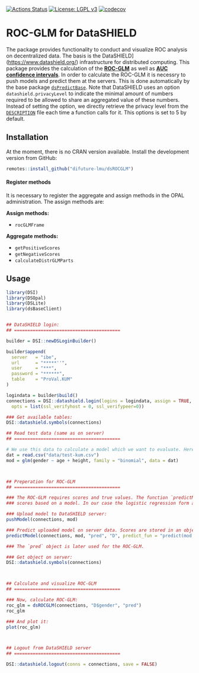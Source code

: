
<!-- README.md is generated from README.Rmd. Please edit that file -->

[![Actions
Status](https://github.com/difuture-lmu/dsROCGLM/workflows/R-CMD-check/badge.svg)](https://github.com/difuture-lmu/dsROCGLM/actions)
[![License: LGPL
v3](https://img.shields.io/badge/License-LGPL%20v3-blue.svg)](https://www.gnu.org/licenses/lgpl-3.0)
[![codecov](https://codecov.io/gh/difuture-lmu/dsROCGLM/branch/master/graph/badge.svg?token=E8AZRM6XJX)](https://codecov.io/gh/difuture-lmu/dsROCGLM)

# ROC-GLM for DataSHIELD

The package provides functionality to conduct and visualize ROC analysis
on decentralized data. The basis is the
DataSHIELD\](<https://www.datashield.org/>) infrastructure for
distributed computing. This package provides the calculation of the
[**ROC-GLM**](https://www.jstor.org/stable/2676973?seq=1) as well as
[**AUC confidence
intervals**](https://www.jstor.org/stable/2531595?seq=1). In order to
calculate the ROC-GLM it is necessry to push models and predict them at
the servers. This is done automatically by the base package
[`dsPredictBase`](https://github.com/difuture-lmu/dsPredictBase). Note
that DataSHIELD uses an option `datashield.privacyLevel` to indicate the
minimal amount of numbers required to be allowed to share an aggregated
value of these numbers. Instead of setting the option, we directly
retrieve the privacy level from the
[`DESCRIPTION`](https://github.com/difuture-lmu/dsROCGLM/blob/master/DESCRIPTION)
file each time a function calls for it. This options is set to 5 by
default.

## Installation

At the moment, there is no CRAN version available. Install the
development version from GitHub:

``` r
remotes::install_github("difuture-lmu/dsROCGLM")
```

#### Register methods

It is necessary to register the aggregate and assign methods in the OPAL
administration. The assign methods are:

**Assign methods:**

  - `rocGLMFrame`

**Aggregate methods:**

  - `getPositiveScores`
  - `getNegativeScores`
  - `calculateDistrGLMParts`

## Usage

``` r
library(DSI)
library(DSOpal)
library(DSLite)
library(dsBaseClient)


## DataSHIELD login:
## ========================================

builder = DSI::newDSLoginBuilder()

builder$append(
  server   = "ibe",
  url      = "*****''",
  user     = "***",
  password = "******",
  table    = "ProVal.KUM"
)

logindata = builder$build()
connections = DSI::datashield.login(logins = logindata, assign = TRUE, symbol = "D",
  opts = list(ssl_verifyhost = 0, ssl_verifypeer=0))

### Get available tables:
DSI::datashield.symbols(connections)

## Read test data (same as on server)
## ========================================

# We use this data to calculate a model which we want to evaluate. Here a simple logistic regression:
dat = read.csv("data/test-kum.csv")
mod = glm(gender ~ age + height, family = "binomial", data = dat)



## Preperation for ROC-GLM
## ========================================

### The ROC-GLM requires scores and true values. The function `predictModel` calculates the
### scores based on a model. In our case the logistic regression form above.

### Upload model to DataSHIELD server:
pushModel(connections, mod)

### Predict uploaded model on server data. Scores are stored in an object called `pred`:
predictModel(connections, mod, "pred", "D", predict_fun = "predict(mod, newdata = D, type = 'response')")

### The `pred` object is later used for the ROC-GLM.

### Get object on server:
DSI::datashield.symbols(connections)



## Calculate and visualize ROC-GLM
## ========================================

### Now, calculate ROC-GLM:
roc_glm = dsROCGLM(connections, "D$gender", "pred")
roc_glm

### And plot it:
plot(roc_glm)



## Logout from DataSHIELD server
## ========================================

DSI::datashield.logout(conns = connections, save = FALSE)
```
